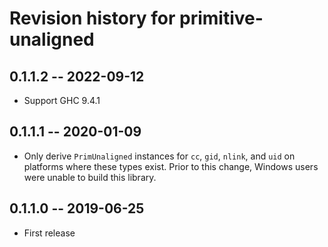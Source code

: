 # Revision history for primitive-unaligned

## 0.1.1.2 -- 2022-09-12

* Support GHC 9.4.1

## 0.1.1.1 -- 2020-01-09

* Only derive `PrimUnaligned` instances for `cc`, `gid`, `nlink`, and `uid`
  on platforms where these types exist. Prior to this change, Windows users
  were unable to build this library.

## 0.1.1.0 -- 2019-06-25

* First release
